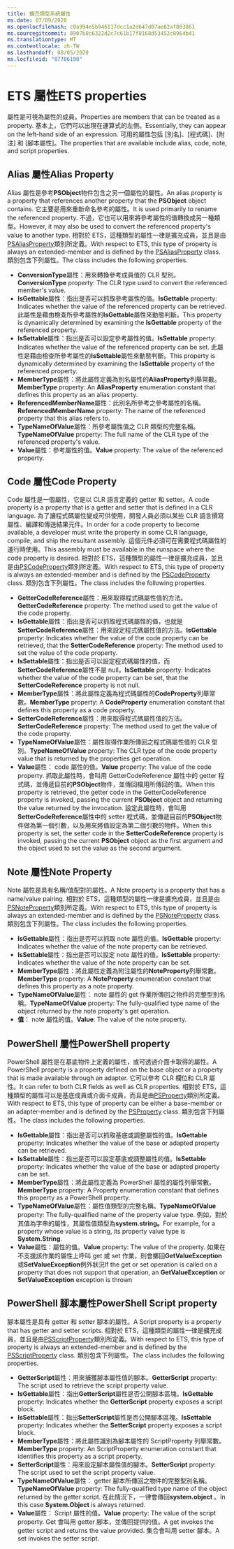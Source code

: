 ```yaml
---
title: 擴充類型系統屬性
ms.date: 07/09/2020
ms.openlocfilehash: c0a994e5b946117dcc1a2d647d07ae62af883861
ms.sourcegitcommit: 0907b8c6322d2c7c61b17f8168d53452c8964b41
ms.translationtype: MT
ms.contentlocale: zh-TW
ms.lasthandoff: 08/05/2020
ms.locfileid: "87786198"
---
```

# <a name="ets-properties"></a><span data-ttu-id="592e0-102">ETS 屬性</span><span class="sxs-lookup"><span data-stu-id="592e0-102">ETS properties</span></span>

<span data-ttu-id="592e0-103">屬性是可視為屬性的成員。</span><span class="sxs-lookup"><span data-stu-id="592e0-103">Properties are members that can be treated as a property.</span></span> <span data-ttu-id="592e0-104">基本上，它們可以出現在運算式的左側。</span><span class="sxs-lookup"><span data-stu-id="592e0-104">Essentially, they can appear on the left-hand side of an expression.</span></span> <span data-ttu-id="592e0-105">可用的屬性包括 [別名]、[程式碼]、[附注] 和 [腳本屬性]。</span><span class="sxs-lookup"><span data-stu-id="592e0-105">The properties that are available include alias, code, note, and script properties.</span></span>

## <a name="alias-property"></a><span data-ttu-id="592e0-106">Alias 屬性</span><span class="sxs-lookup"><span data-stu-id="592e0-106">Alias Property</span></span>

<span data-ttu-id="592e0-107">Alias 屬性是參考**PSObject**物件包含之另一個屬性的屬性。</span><span class="sxs-lookup"><span data-stu-id="592e0-107">An alias property is a property that references another property that the **PSObject** object contains.</span></span> <span data-ttu-id="592e0-108">它主要是用來重新命名參考的屬性。</span><span class="sxs-lookup"><span data-stu-id="592e0-108">It is used primarily to rename the referenced property.</span></span> <span data-ttu-id="592e0-109">不過，它也可以用來將參考屬性的值轉換成另一種類型。</span><span class="sxs-lookup"><span data-stu-id="592e0-109">However, it may also be used to convert the referenced property's value to another type.</span></span> <span data-ttu-id="592e0-110">相對於 ETS，這種類型的屬性一律是擴充成員，並且是由[PSAliasProperty](/dotnet/api/system.management.automation.psaliasproperty)類別所定義。</span><span class="sxs-lookup"><span data-stu-id="592e0-110">With respect to ETS, this type of property is always an extended-member and is defined by the [PSAliasProperty](/dotnet/api/system.management.automation.psaliasproperty) class.</span></span> <span data-ttu-id="592e0-111">類別包含下列屬性。</span><span class="sxs-lookup"><span data-stu-id="592e0-111">The class includes the following properties.</span></span>

- <span data-ttu-id="592e0-112">**ConversionType**屬性：用來轉換參考成員值的 CLR 型別。</span><span class="sxs-lookup"><span data-stu-id="592e0-112">**ConversionType** property: The CLR type used to convert the referenced member's value.</span></span>
- <span data-ttu-id="592e0-113">**IsGettable**屬性：指出是否可以抓取參考屬性的值。</span><span class="sxs-lookup"><span data-stu-id="592e0-113">**IsGettable** property: Indicates whether the value of the referenced property can be retrieved.</span></span>
  <span data-ttu-id="592e0-114">此屬性是藉由檢查所參考屬性的**IsGettable**屬性來動態判斷。</span><span class="sxs-lookup"><span data-stu-id="592e0-114">This property is dynamically determined by examining the **IsGettable** property of the referenced property.</span></span>
- <span data-ttu-id="592e0-115">**IsSettable**屬性：指出是否可以設定參考屬性的值。</span><span class="sxs-lookup"><span data-stu-id="592e0-115">**IsSettable** property: Indicates whether the value of the referenced property can be set.</span></span> <span data-ttu-id="592e0-116">此屬性是藉由檢查所參考屬性的**IsSettable**屬性來動態判斷。</span><span class="sxs-lookup"><span data-stu-id="592e0-116">This property is dynamically determined by examining the **IsSettable** property of the referenced property.</span></span>
- <span data-ttu-id="592e0-117">**MemberType**屬性：將此屬性定義為別名屬性的**AliasProperty**列舉常數。</span><span class="sxs-lookup"><span data-stu-id="592e0-117">**MemberType** property: An **AliasProperty** enumeration constant that defines this property as an alias property.</span></span>
- <span data-ttu-id="592e0-118">**ReferencedMemberName**屬性：此別名所參考之參考屬性的名稱。</span><span class="sxs-lookup"><span data-stu-id="592e0-118">**ReferencedMemberName** property: The name of the referenced property that this alias refers to.</span></span>
- <span data-ttu-id="592e0-119">**TypeNameOfValue**屬性：所參考屬性值之 CLR 類型的完整名稱。</span><span class="sxs-lookup"><span data-stu-id="592e0-119">**TypeNameOfValue** property: The full name of the CLR type of the referenced property's value.</span></span>
- <span data-ttu-id="592e0-120">**Value**屬性：參考屬性的值。</span><span class="sxs-lookup"><span data-stu-id="592e0-120">**Value** property: The value of the referenced property.</span></span>

## <a name="code-property"></a><span data-ttu-id="592e0-121">Code 屬性</span><span class="sxs-lookup"><span data-stu-id="592e0-121">Code Property</span></span>

<span data-ttu-id="592e0-122">Code 屬性是一個屬性，它是以 CLR 語言定義的 getter 和 setter。</span><span class="sxs-lookup"><span data-stu-id="592e0-122">A code property is a property that is a getter and setter that is defined in a CLR language.</span></span> <span data-ttu-id="592e0-123">為了讓程式碼屬性變成可供使用，開發人員必須以某些 CLR 語言撰寫屬性、編譯和傳送結果元件。</span><span class="sxs-lookup"><span data-stu-id="592e0-123">In order for a code property to become available, a developer must write the property in some CLR language, compile, and ship the resultant assembly.</span></span> <span data-ttu-id="592e0-124">這個元件必須可在需要程式碼屬性的運行時使用。</span><span class="sxs-lookup"><span data-stu-id="592e0-124">This assembly must be available in the runspace where the code property is desired.</span></span> <span data-ttu-id="592e0-125">相對於 ETS，這種類型的屬性一律是擴充成員，並且是由[PSCodeProperty](/dotnet/api/system.management.automation.pscodeproperty)類別所定義。</span><span class="sxs-lookup"><span data-stu-id="592e0-125">With respect to ETS, this type of property is always an extended-member and is defined by the [PSCodeProperty](/dotnet/api/system.management.automation.pscodeproperty) class.</span></span> <span data-ttu-id="592e0-126">類別包含下列屬性。</span><span class="sxs-lookup"><span data-stu-id="592e0-126">The class includes the following properties.</span></span>

- <span data-ttu-id="592e0-127">**GetterCodeReference**屬性：用來取得程式碼屬性值的方法。</span><span class="sxs-lookup"><span data-stu-id="592e0-127">**GetterCodeReference** property: The method used to get the value of the code property.</span></span>
- <span data-ttu-id="592e0-128">**IsGettable**屬性：指出是否可以抓取程式碼屬性的值，也就是**SetterCodeReference**屬性：用來設定程式碼屬性值的方法。</span><span class="sxs-lookup"><span data-stu-id="592e0-128">**IsGettable** property: Indicates whether the value of the code property can be retrieved, that the **SetterCodeReference** property: The method used to set the value of the code property.</span></span>
- <span data-ttu-id="592e0-129">**IsSettable**屬性：指出是否可以設定程式碼屬性的值，而**SetterCodeReference**屬性不是 null。</span><span class="sxs-lookup"><span data-stu-id="592e0-129">**IsSettable** property: Indicates whether the value of the code property can be set, that the **SetterCodeReference** property is not null.</span></span>
- <span data-ttu-id="592e0-130">**MemberType**屬性：將此屬性定義為程式碼屬性的**CodeProperty**列舉常數。</span><span class="sxs-lookup"><span data-stu-id="592e0-130">**MemberType** property: A **CodeProperty** enumeration constant that defines this property as a code property.</span></span>
- <span data-ttu-id="592e0-131">**SetterCodeReference**屬性：用來取得程式碼屬性值的方法。</span><span class="sxs-lookup"><span data-stu-id="592e0-131">**SetterCodeReference** property: The method used to get the value of the code property.</span></span>
- <span data-ttu-id="592e0-132">**TypeNameOfValue**屬性：屬性取得作業所傳回之程式碼屬性值的 CLR 型別。</span><span class="sxs-lookup"><span data-stu-id="592e0-132">**TypeNameOfValue** property: The CLR type of the code property value that is returned by the properties get operation.</span></span>
- <span data-ttu-id="592e0-133">**Value**屬性： code 屬性的值。</span><span class="sxs-lookup"><span data-stu-id="592e0-133">**Value** property: The value of the code property.</span></span> <span data-ttu-id="592e0-134">抓取此屬性時，會叫用 GetterCodeReference 屬性中的 getter 程式碼，並傳遞目前的**PSObject**物件，並傳回檔用所傳回的值。</span><span class="sxs-lookup"><span data-stu-id="592e0-134">When this property is retrieved, the getter code in the GetterCodeReference property is invoked, passing the current **PSObject** object and returning the value returned by the invocation.</span></span> <span data-ttu-id="592e0-135">設定此屬性時，會叫用**SetterCodeReference**屬性中的 setter 程式碼，並傳遞目前的**PSObject**物件做為第一個引數，以及用來將值設定為第二個引數的物件。</span><span class="sxs-lookup"><span data-stu-id="592e0-135">When this property is set, the setter code in the **SetterCodeReference** property is invoked, passing the current **PSObject** object as the first argument and the object used to set the value as the second argument.</span></span>

## <a name="note-property"></a><span data-ttu-id="592e0-136">Note 屬性</span><span class="sxs-lookup"><span data-stu-id="592e0-136">Note Property</span></span>

<span data-ttu-id="592e0-137">Note 屬性是具有名稱/值配對的屬性。</span><span class="sxs-lookup"><span data-stu-id="592e0-137">A Note property is a property that has a name/value pairing.</span></span> <span data-ttu-id="592e0-138">相對於 ETS，這種類型的屬性一律是擴充成員，並且是由[PSNoteProperty](/dotnet/api/system.management.automation.psnoteproperty)類別所定義。</span><span class="sxs-lookup"><span data-stu-id="592e0-138">With respect to ETS, this type of property is always an extended-member and is defined by the [PSNoteProperty](/dotnet/api/system.management.automation.psnoteproperty) class.</span></span> <span data-ttu-id="592e0-139">類別包含下列屬性。</span><span class="sxs-lookup"><span data-stu-id="592e0-139">The class includes the following properties.</span></span>

- <span data-ttu-id="592e0-140">**IsGettable**屬性：指出是否可以抓取 note 屬性的值。</span><span class="sxs-lookup"><span data-stu-id="592e0-140">**IsGettable** property: Indicates whether the value of the note property can be retrieved.</span></span>
- <span data-ttu-id="592e0-141">**IsSettable**屬性：指出是否可以設定 note 屬性的值。</span><span class="sxs-lookup"><span data-stu-id="592e0-141">**IsSettable** property: Indicates whether the value of the note property can be set.</span></span>
- <span data-ttu-id="592e0-142">**MemberType**屬性：將此屬性定義為附注屬性的**NoteProperty**列舉常數。</span><span class="sxs-lookup"><span data-stu-id="592e0-142">**MemberType** property: A **NoteProperty** enumeration constant that defines this property as a note property.</span></span>
- <span data-ttu-id="592e0-143">**TypeNameOfValue**屬性： note 屬性的 get 作業所傳回之物件的完整型別名稱。</span><span class="sxs-lookup"><span data-stu-id="592e0-143">**TypeNameOfValue** property: The fully-qualified type name of the object returned by the note property's get operation.</span></span>
- <span data-ttu-id="592e0-144">**值**： note 屬性的值。</span><span class="sxs-lookup"><span data-stu-id="592e0-144">**Value**: The value of the note property.</span></span>

## <a name="powershell-property"></a><span data-ttu-id="592e0-145">PowerShell 屬性</span><span class="sxs-lookup"><span data-stu-id="592e0-145">PowerShell property</span></span>

<span data-ttu-id="592e0-146">PowerShell 屬性是在基底物件上定義的屬性，或可透過介面卡取得的屬性。</span><span class="sxs-lookup"><span data-stu-id="592e0-146">A PowerShell property is a property defined on the base object or a property that is made available through an adapter.</span></span> <span data-ttu-id="592e0-147">它可以參考 CLR 欄位和 CLR 屬性。</span><span class="sxs-lookup"><span data-stu-id="592e0-147">It can refer to both CLR fields as well as CLR properties.</span></span> <span data-ttu-id="592e0-148">相對於 ETS，這種類型的屬性可以是基底成員或介面卡成員，而且是由[PSProperty](/dotnet/api/system.management.automation.psproperty)類別所定義。</span><span class="sxs-lookup"><span data-stu-id="592e0-148">With respect to ETS, this type of property can be either a base-member or an adapter-member and is defined by the [PSProperty](/dotnet/api/system.management.automation.psproperty) class.</span></span> <span data-ttu-id="592e0-149">類別包含下列屬性。</span><span class="sxs-lookup"><span data-stu-id="592e0-149">The class includes the following properties.</span></span>

- <span data-ttu-id="592e0-150">**IsGettable**屬性：指出是否可以抓取基底或調整屬性的值。</span><span class="sxs-lookup"><span data-stu-id="592e0-150">**IsGettable** property: Indicates whether the value of the base or adapted property can be retrieved.</span></span>
- <span data-ttu-id="592e0-151">**IsSettable**屬性：指出是否可以設定基底或調整屬性的值。</span><span class="sxs-lookup"><span data-stu-id="592e0-151">**IsSettable** property: Indicates whether the value of the base or adapted property can be set.</span></span>
- <span data-ttu-id="592e0-152">**MemberType**屬性：將此屬性定義為 PowerShell 屬性的屬性列舉常數。</span><span class="sxs-lookup"><span data-stu-id="592e0-152">**MemberType** property: A Property enumeration constant that defines this property as a PowerShell property.</span></span>
- <span data-ttu-id="592e0-153">**TypeNameOfValue**屬性：屬性值類型的完整名稱。</span><span class="sxs-lookup"><span data-stu-id="592e0-153">**TypeNameOfValue** property: The fully-qualified name of the property value type.</span></span> <span data-ttu-id="592e0-154">例如，對於其值為字串的屬性，其屬性值類型為**system.string。**</span><span class="sxs-lookup"><span data-stu-id="592e0-154">For example, for a property whose value is a string, its property value type is **System.String**.</span></span>
- <span data-ttu-id="592e0-155">**Value**屬性：屬性的值。</span><span class="sxs-lookup"><span data-stu-id="592e0-155">**Value** property: The value of the property.</span></span> <span data-ttu-id="592e0-156">如果在不支援該作業的屬性上呼叫 get 或 set 作業，則會擲回**GetValueException**或**SetValueException**例外狀況</span><span class="sxs-lookup"><span data-stu-id="592e0-156">If the get or set operation is called on a property that does not support that operation, an **GetValueException** or **SetValueException** exception is thrown</span></span>

## <a name="powershell-script-property"></a><span data-ttu-id="592e0-157">PowerShell 腳本屬性</span><span class="sxs-lookup"><span data-stu-id="592e0-157">PowerShell Script property</span></span>

<span data-ttu-id="592e0-158">腳本屬性是具有 getter 和 setter 腳本的屬性。</span><span class="sxs-lookup"><span data-stu-id="592e0-158">A Script property is a property that has getter and setter scripts.</span></span> <span data-ttu-id="592e0-159">相對於 ETS，這種類型的屬性一律是擴充成員，並且是由[PSScriptProperty](/dotnet/api/system.management.automation.psscriptproperty)類別所定義。</span><span class="sxs-lookup"><span data-stu-id="592e0-159">With respect to ETS, this type of property is always an extended-member and is defined by the [PSScriptProperty](/dotnet/api/system.management.automation.psscriptproperty) class.</span></span> <span data-ttu-id="592e0-160">類別包含下列屬性。</span><span class="sxs-lookup"><span data-stu-id="592e0-160">The class includes the following properties.</span></span>

- <span data-ttu-id="592e0-161">**GetterScript**屬性：用來捕獲腳本屬性值的腳本。</span><span class="sxs-lookup"><span data-stu-id="592e0-161">**GetterScript** property: The script used to retrieve the script property value.</span></span>
- <span data-ttu-id="592e0-162">**IsGettable**屬性：指出**GetterScript**屬性是否公開腳本區塊。</span><span class="sxs-lookup"><span data-stu-id="592e0-162">**IsGettable** property: Indicates whether the **GetterScript** property exposes a script block.</span></span>
- <span data-ttu-id="592e0-163">**IsSettable**屬性：指出**SetterScript**屬性是否公開腳本區塊。</span><span class="sxs-lookup"><span data-stu-id="592e0-163">**IsSettable** property: Indicates whether the **SetterScript** property exposes a script block.</span></span>
- <span data-ttu-id="592e0-164">**MemberType**屬性：將此屬性識別為腳本屬性的 ScriptProperty 列舉常數。</span><span class="sxs-lookup"><span data-stu-id="592e0-164">**MemberType** property: An ScriptProperty enumeration constant that identifies this property as a script property.</span></span>
- <span data-ttu-id="592e0-165">**SetterScript**屬性：用來設定腳本屬性值的腳本。</span><span class="sxs-lookup"><span data-stu-id="592e0-165">**SetterScript** property: The script used to set the script property value.</span></span>
- <span data-ttu-id="592e0-166">**TypeNameOfValue**屬性： getter 腳本所傳回之物件的完整型別名稱。</span><span class="sxs-lookup"><span data-stu-id="592e0-166">**TypeNameOfValue** property: The fully-qualified type name of the object returned by the getter script.</span></span> <span data-ttu-id="592e0-167">在此情況下，一律會傳回**system.object** 。</span><span class="sxs-lookup"><span data-stu-id="592e0-167">In this case **System.Object** is always returned.</span></span>
- <span data-ttu-id="592e0-168">**Value**屬性： Script 屬性的值。</span><span class="sxs-lookup"><span data-stu-id="592e0-168">**Value** property: The value of the script property.</span></span> <span data-ttu-id="592e0-169">Get 會叫用 getter 腳本，並傳回提供的值。</span><span class="sxs-lookup"><span data-stu-id="592e0-169">A get invokes the getter script and returns the value provided.</span></span> <span data-ttu-id="592e0-170">集合會叫用 setter 腳本。</span><span class="sxs-lookup"><span data-stu-id="592e0-170">A set invokes the setter script.</span></span>
